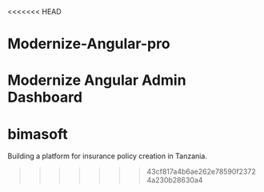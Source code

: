<<<<<<< HEAD
# Modernize-Angular-pro
Modernize Angular Admin Dashboard
=======
# bimasoft
Building a platform for insurance policy creation in Tanzania.
>>>>>>> 43cf817a4b6ae262e78590f23724a230b28630a4
